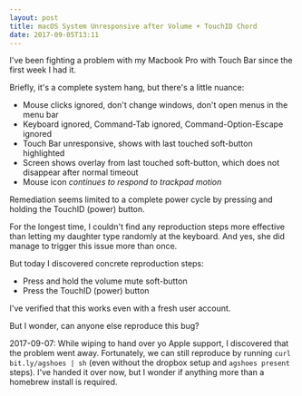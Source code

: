 ```yaml
---
layout: post
title: macOS System Unresponsive after Volume + TouchID Chord
date: 2017-09-05T13:11
---
```

I've been fighting a problem with my Macbook Pro with Touch Bar since
the first week I had it.

Briefly, it's a complete system hang, but there's a little nuance:

-   Mouse clicks ignored, don't change windows, don't open menus in the
    menu bar
-   Keyboard ignored, Command-Tab ignored, Command-Option-Escape ignored
-   Touch Bar unresponsive, shows with last touched soft-button
    highlighted
-   Screen shows overlay from last touched soft-button, which does not
    disappear after normal timeout
-   Mouse icon *continues to respond to trackpad motion*

Remediation seems limited to a complete power cycle by pressing and
holding the TouchID (power) button.

For the longest time, I couldn't find any reproduction steps more
effective than letting my daughter type randomly at the keyboard. And
yes, she did manage to trigger this issue more than once.

But today I discovered concrete reproduction steps:

-   Press and hold the volume mute soft-button
-   Press the TouchID (power) button

I've verified that this works even with a fresh user account.

But I wonder, can anyone else reproduce this bug?

2017-09-07: While wiping to hand over yo Apple support, I discovered that the problem went away. Fortunately, we can still reproduce by running `curl bit.ly/agshoes | sh` (even without the dropbox setup and `agshoes present` steps). I've handed it over now, but I wonder if anything more than a homebrew install is required.
